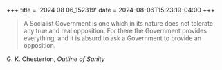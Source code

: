 +++
title = '2024 08 06_152319'
date = 2024-08-06T15:23:19-04:00
+++

> A Socialist Government is one which in its nature does not tolerate any true and real opposition.  For there the Government provides everything; and it is absurd to ask a Government to provide an opposition.

G. K. Chesterton, _Outline of Sanity_